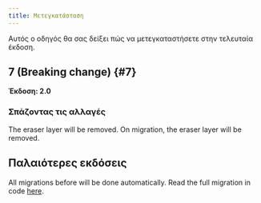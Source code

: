 ```yaml
---
title: Μετεγκατάσταση
---
```


Αυτός ο οδηγός θα σας δείξει πώς να μετεγκαταστήσετε στην τελευταία έκδοση.

## 7 (Breaking change) {#7}

**Έκδοση: 2.0**

### Σπάζοντας τις αλλαγές

The eraser layer will be removed. On migration, the eraser layer will be removed.

## Παλαιότερες εκδόσεις

All migrations before will be done automatically.
Read the full migration in code [here](https://github.com/LinwoodDev/Butterfly/blob/95825da4ebbf9ded392c863da577666dbcdda45c/app/lib/models/converter.dart#L17).
